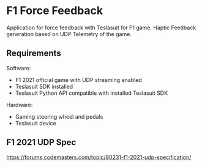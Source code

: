 # F1 Force Feedback

Application for force feedback with Teslasuit for F1 game. Haptic Feedback generation based on UDP Telemetry of the game.

## Requirements

Software:
- F1 2021 official game with UDP streaming enabled
- Teslasuit SDK installed
- Teslasuit Python API compatible with installed Teslasuit SDK

Hardware:
- Gaming steering wheel and pedals
- Teslasuit device

## F1 2021 UDP Spec

https://forums.codemasters.com/topic/80231-f1-2021-udp-specification/

